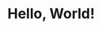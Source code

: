 <html lang="en">

<head>
    <title>Document Title</title>
    <meta charset="UTF-8">
    <meta name="description" content="An example webpage.">
    <link rel="stylesheet" href="styles.css">
</head>

<body>
    <h1>Hello, World!</h1>
</body>

</html>
